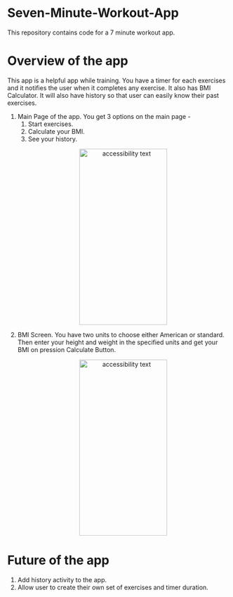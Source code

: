 # Seven-Minute-Workout-App
This repository contains code for a 7 minute workout app. 

# Overview of the app 
This app is a helpful app while training. You have a timer for each exercises and it notifies the user when it completes any exercise. It also has BMI Calculator. It will also have history so that user can easily know their past exercises. 

1. Main Page of the app. You get 3 options on the main page - 
    <ol>
      <li>Start exercises.</li> 
      <li>Calculate your BMI.</li>
      <li>See your history.</li>
    </ol>
    <p align="center">
      <img src="https://user-images.githubusercontent.com/105696943/284024348-adb06bfb-801c-4f40-a082-9fbc09c660de.png" width="200" height="400" alt="accessibility text">
   </p>
2. BMI Screen. You have two units to choose either American or standard. Then enter your height and weight in the specified units and get your BMI on pression Calculate Button.
   <p align="center">
      <img src="https://user-images.githubusercontent.com/105696943/284024487-3088db79-4886-444b-9fca-2380c6843f96.png" width="200" height="400" alt="accessibility text">
   </p>
# Future of the app 
1. Add history activity to the app.
2. Allow user to create their own set of exercises and timer duration.
